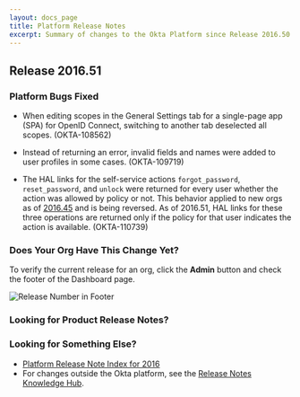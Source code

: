 ```yaml
---
layout: docs_page
title: Platform Release Notes
excerpt: Summary of changes to the Okta Platform since Release 2016.50
---
```


## Release 2016.51

### Platform Bugs Fixed

* When editing scopes in the General Settings tab for a single-page app (SPA) for OpenID Connect, switching to another tab deselected all scopes. (OKTA-108562)

* Instead of returning an error, invalid fields and names were added to user profiles in some cases. (OKTA-109719) 

* The HAL links for the self-service actions `forgot_password`, `reset_password`, and `unlock` were returned for every user whether the action was allowed by policy or not. 
This behavior applied to new orgs as of [2016.45](http://developer.okta.com/docs/platform-release-notes/platform-release-notes2016-45.html#user-api-response-always-contains-hal-links) and is being reversed. 
As of 2016.51, HAL links for these three operations are returned only if the policy for that user indicates the action is available. (OKTA-110739)

### Does Your Org Have This Change Yet?

To verify the current release for an org, click the **Admin** button and check the footer of the Dashboard page.

![Release Number in Footer](/assets/img/release_notes/version_footer.png)

### Looking for Product Release Notes?

### Looking for Something Else?

* [Platform Release Note Index for 2016](platform-release-notes2016-index.html)
* For changes outside the Okta platform, see the [Release Notes Knowledge Hub](http://support.okta.com/help/articles/Knowledge_Article/Release-Notes-Knowledge-Hub).